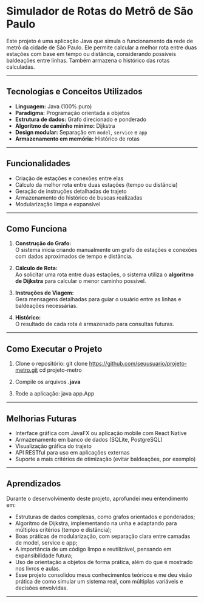#  Simulador de Rotas do Metrô de São Paulo

Este projeto é uma aplicação Java que simula o funcionamento da rede de metrô da cidade de São Paulo. Ele permite calcular a melhor rota entre duas estações com base em tempo ou distância, considerando possíveis baldeações entre linhas. Também armazena o histórico das rotas calculadas.

---

## Tecnologias e Conceitos Utilizados

- **Linguagem:** Java (100% puro)
- **Paradigma:** Programação orientada a objetos
- **Estrutura de dados:** Grafo direcionado e ponderado
- **Algoritmo de caminho mínimo:** Dijkstra
- **Design modular:** Separação em `model`, `service` e `app`
- **Armazenamento em memória:** Histórico de rotas

---

## Funcionalidades

- Criação de estações e conexões entre elas
- Cálculo da melhor rota entre duas estações (tempo ou distância)
- Geração de instruções detalhadas de trajeto
- Armazenamento do histórico de buscas realizadas
- Modularização limpa e expansível

---

## Como Funciona

1. **Construção do Grafo:**  
   O sistema inicia criando manualmente um grafo de estações e conexões com dados aproximados de tempo e distância.

2. **Cálculo de Rota:**  
   Ao solicitar uma rota entre duas estações, o sistema utiliza o **algoritmo de Dijkstra** para calcular o menor caminho possível.

3. **Instruções de Viagem:**  
   Gera mensagens detalhadas para guiar o usuário entre as linhas e baldeações necessárias.

4. **Histórico:**  
   O resultado de cada rota é armazenado para consultas futuras.

---

## Como Executar o Projeto

1. Clone o repositório:
   git clone https://github.com/seuusuario/projeto-metro.git
   cd projeto-metro
   
2. Compile os arquivos **.java**
   
3. Rode a aplicação:
   java app.App

---

## Melhorias Futuras

- Interface gráfica com JavaFX ou aplicação mobile com React Native
- Armazenamento em banco de dados (SQLite, PostgreSQL)
- Visualização gráfica do trajeto
- API RESTful para uso em aplicações externas
- Suporte a mais critérios de otimização (evitar baldeações, por exemplo)

---

## Aprendizados
Durante o desenvolvimento deste projeto, aprofundei meu entendimento em:

- Estruturas de dados complexas, como grafos orientados e ponderados;
- Algoritmo de Dijkstra, implementando na unha e adaptando para múltiplos critérios (tempo e distância);
- Boas práticas de modularização, com separação clara entre camadas de model, service e app;
- A importância de um código limpo e reutilizável, pensando em expansibilidade futura;
- Uso de orientação a objetos de forma prática, além do que é mostrado nos livros e aulas.
- Esse projeto consolidou meus conhecimentos teóricos e me deu visão prática de como simular um sistema real, com múltiplas variáveis e decisões envolvidas.

---
